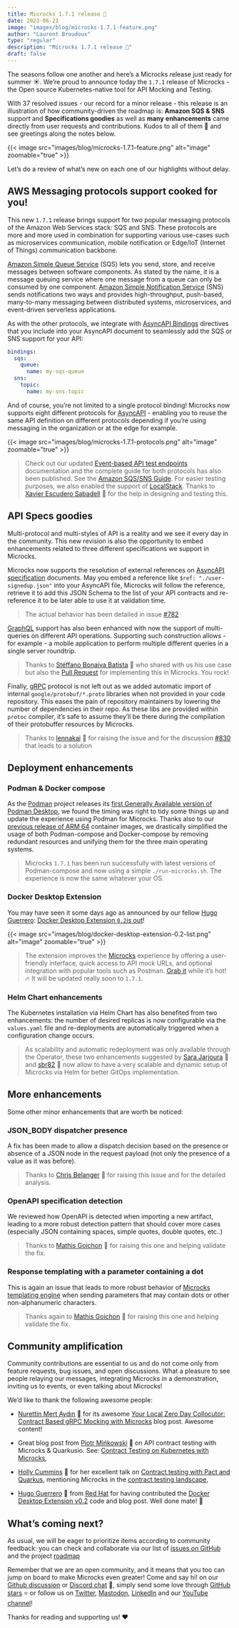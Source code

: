 ```yaml
---
title: Microcks 1.7.1 release 🚀
date: 2023-06-21
image: "images/blog/microcks-1.7.1-feature.png"
author: "Laurent Broudoux"
type: "regular"
description: "Microcks 1.7.1 release 🚀"
draft: false
---
```


The seasons follow one another and here’s a Microcks release just ready for summer ☀️. We’re proud to announce today the `1.7.1` release of Microcks - the Open source Kubernetes-native tool for API Mocking and Testing.

With 37 resolved issues - our record for a minor release - this release is an illustration of how community-driven the roadmap is: **Amazon SQS & SNS** support and **Specifications goodies** as well as **many** **enhancements** came directly from user requests and contributions. Kudos to all of them 👏 and see greetings along the notes below.

{{< image src="images/blog/microcks-1.7.1-feature.png" alt="image" zoomable="true" >}}

Let’s do a review of what’s new on each one of our highlights without delay.


## AWS Messaging protocols support cooked for you!

This new `1.7.1` release brings support for two popular messaging protocols of the Amazon Web Services stack: SQS and SNS. These protocols are more and more used in combination for supporting various use-cases such as microservices communication, mobile notification or Edge/IoT (Internet of Things) communication backbone.

[Amazon Simple Queue Service](https://aws.amazon.com/sqs/) (SQS) lets you send, store, and receive messages between software components. As stated by the name, it is a message queuing service where one message from a queue can only be consumed by one component. [Amazon Simple Notification Service](https://aws.amazon.com/sns/) (SNS) sends notifications two ways and provides high-throughput, push-based, many-to-many messaging between distributed systems, microservices, and event-driven serverless applications.

As with the other protocols, we integrate with [AsyncAPI Bindings](https://github.com/asyncapi/bindings/tree/master/amqp) directives that you include into your AsyncAPI document to seamlessly add the SQS or SNS support for your API: 

```yaml
bindings:
  sqs:
    queue:
      name: my-sqs-queue
  sns:
    topic:
      name: my-sns-topic
```

And of course, you’re not limited to a single protocol binding! Microcks now supports eight different protocols for [AsyncAPI](https://www.asyncapi.com/) - enabling you to reuse the same API definition on different protocols depending if you’re using messaging in the organization or at the edge for example. 

{{< image src="images/blog/microcks-1.7.1-protocols.png" alt="image" zoomable="true" >}}

> Check out our updated [Event-based API test endpoints](https://microcks.io/documentation/references/test-endpoints/#event-based-apis) documentation and the complete guide for both protocols has also been published. See the [Amazon SQS/SNS Guide](https://microcks.io/documentation/guides/usage/async-protocols/aws-sqs-sns-support/). For easier testing purposes, we also enabled the support of [LocalStack](https://localstack.cloud/). Thanks to [Xavier Escudero Sabadell](http://github.com/xescuder) 🙏 for the help in designing and testing this.


## API Specs goodies

Multi-protocol and multi-styles of API is a reality and we see it every day in the community. This new revision is also the opportunity to embed enhancements related to three different specifications we support in Microcks.

Microcks now supports the resolution of external references on [AsyncAPI specification](https://www.asyncapi.com/) documents. May you embed a reference like ``$ref: "./user-signedup.json"`` into your AsyncAPI file, Microcks will follow the reference, retrieve it to add this JSON Schema to the list of your API contracts and re-reference it to be later able to use it at validation time.

> The actual behavior has been detailed in issue [#782](https://github.com/microcks/microcks/issues/782)

[GraphQL](https://graphql.org/) support has also been enhanced with now the support of multi-queries on different API operations. Supporting such construction allows - for example - a mobile application to perform multiple different queries in a single server roundtrip.

> Thanks to [Stéffano Bonaiva Batista](https://github.com/sbonaiva) 🙏 who shared with us his use case but also the [Pull Request](https://github.com/microcks/microcks/pull/805) for implementing this in Microcks. You rock!

Finally, [gRPC](https://grpc.io/) protocol is not left out as we added automatic import of internal ``google/protobuf/*.proto`` libraries when not provided in your code repository. This eases the pain of repository maintainers by lowering the number of dependencies in their repo. As these libs are provided within ``protoc`` compiler, it’s safe to assume they’ll be there during the compilation of their protobuffer resources by Microcks.

> Thanks to [lennakai](https://github.com/lennakai) 🙏 for raising the issue and for the discussion [#830](https://github.com/orgs/microcks/discussions/830) that leads to a solution


## Deployment enhancements

### Podman & Docker compose

As the [Podman](https://podman.io) project releases its [first Generally Available version of Podman Desktop](https://developers.redhat.com/articles/2023/05/23/podman-desktop-now-generally-available), we found the timing was right to tidy some things up and update the experience using Podman for Microcks. Thanks also to our [previous release of ARM 64](https://microcks.io/blog/microcks-1.7.0-release/#technical-upgrades) container images, we drastically simplified the usage of both Podman-compose and Docker-compose by removing redundant resources and unifying them for the three main operating systems. 

> Microcks `1.7.1` has been run successfully with latest versions of Podman-compose and now using a simple `./run-microcks.sh`. The experience is now the same whatever your OS.


### Docker Desktop Extension

You may have seen it some days ago as announced by our fellow [Hugo Guerrero](https://www.linkedin.com/in/hugoguerrero/): [Docker Desktop Extension `0.2`is out](https://microcks.io/blog/docker-desktop-extension-0.2/)!

{{< image src="images/blog/docker-desktop-extension-0.2-list.png" alt="image" zoomable="true" >}}

> The extension improves the [Microcks](https://microcks.io/) experience by offering a user-friendly interface, quick access to API mock URLs, and optional integration with popular tools such as Postman. [Grab it](https://hub.docker.com/extensions/microcks/microcks-docker-desktop-extension) while it’s hot! 🔥 It will be updated really soon to `1.7.1`.


### Helm Chart enhancements

The Kubernetes installation via Helm Chart has also benefited from two enhancements: the number of desired replicas is now configurable via the `values.yaml` file and re-deployments are automatically triggered when a configuration change occurs.

> As scalability and automatic redeployment was only available through the Operator, these two enhancements suggested by [Sara Jarjoura](https://github.com/sarasensible) 🙏 and [sbr82](https://github.com/sbr82) 🙏 now allow to have a very scalable and dynamic setup of Microcks via Helm for better GitOps implementation.


## More enhancements 

Some other minor enhancements that are worth be noticed:

### JSON_BODY dispatcher presence

A fix has been made to allow a dispatch decision based on the presence or absence of a JSON node in the request payload (not only the presence of a value as it was before).

> Thanks to [Chris Belanger](https://github.com/Feasoron) 🙏 for raising this issue and for the detailed analysis.


### OpenAPI specification detection

We reviewed how OpenAPI is detected when importing a new artifact, leading to a more robust detection pattern that should cover more cases (especially JSON containing spaces, simple quotes, double quotes, etc..)

> Thanks to [Mathis Goichon](https://github.com/MathisGoichon) 🙏 for raising this one and helping validate the fix. 


### Response templating with a parameter containing a dot

This is again an issue that leads to more robust behavior of [Microcks templating engine](https://microcks.io/documentation/references/templates/) when sending parameters that may contain dots or other non-alphanumeric characters.

> Thanks again to [Mathis Goichon](https://github.com/MathisGoichon) 🙏 for raising this one and helping validate the fix. 


## Community amplification

Community contributions are essential to us and do not come only from feature requests, bug issues, and open discussions. What a pleasure to see people relaying our messages, integrating Microcks in a demonstration, inviting us to events, or even talking about Microcks!

We’d like to thank the following awesome people:

* [Nurettin Mert Aydın](https://mert.codes/) 🙏 for its awesome [Your Local Zero Day Collocutor: Contract Based gRPC Mocking with Microcks](https://mert.codes/your-loyal-zero-day-collocutor-contract-based-grpc-mocking-with-microcks-ec614977070e) blog post. Awesome content!

* Great blog post from [Piotr Mińkowski](https://www.linkedin.com/in/piotrminkowski/) 🙏 on API contract testing with Microcks & Quarkusio. See: [Contract Testing on Kubernetes with Microcks](https://piotrminkowski.com/2023/05/20/contract-testing-on-kubernetes-with-microcks/),

* [Holly Cummins](https://www.linkedin.com/in/holly-k-cummins/) 🙏 for her excellent talk on [Contract testing with Pact and Quarkus](https://speakerdeck.com/hollycummins/contract-testing-with-pact-and-quarkus), mentioning Microcks in the [contract testing landscape](https://speakerdeck.com/hollycummins/contract-testing-with-pact-and-quarkus?slide=86),

* [Hugo Guerrero](https://github.com/hguerrero ) 🙏 from [Red Hat](https://redhat.com) for having contributed the [Docker Desktop Extension v0.2](https://microcks.io/blog/docker-desktop-extension-0.2/) code and blog post. Well done mate! 💪


## What’s coming next?

As usual, we will be eager to prioritize items according to community feedback: you can check and collaborate via our list of [issues on GitHub](https://github.com/microcks/microcks/issues) and the project [roadmap](https://github.com/orgs/microcks/projects/1)

Remember that we are an open community, and it means that you too can jump on board to make Microcks even greater! Come and say hi! on our [Github discussion](https://github.com/microcks/microcks/discussions) or [Discord chat](https://microcks.io/discord-invite/) 🐙, simply send some love through [GitHub stars](https://github.com/microcks/microcks) ⭐️ or follow us on [Twitter](https://twitter.com/microcksio), [Mastodon](https://hachyderm.io/@microcksio@mastodon.social), [LinkedIn](https://www.linkedin.com/company/microcks/) and our [YouTube channel](https://www.youtube.com/c/Microcks)!

Thanks for reading and supporting us! ❤️
